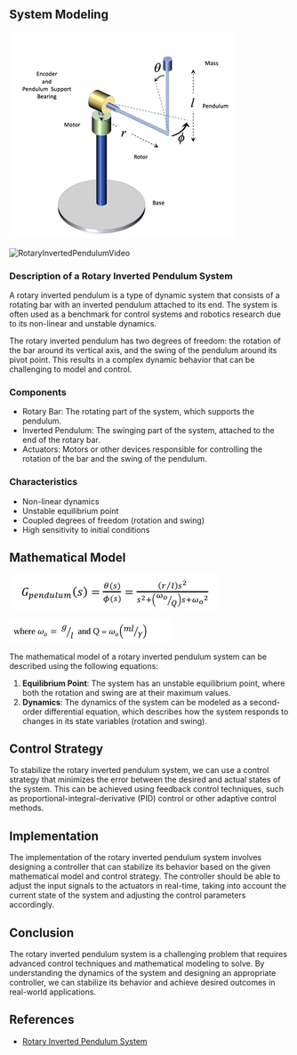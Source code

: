 
## System Modeling

![RotaryInvertedPendulum](../assets/images/rotary_inverted_pendulum/image1.png)

![RotaryInvertedPendulumVideo](../assets/videos/rotary_inverted_pendulum/video1.gif)


### Description of a Rotary Inverted Pendulum System

A rotary inverted pendulum is a type of dynamic system that consists of a rotating bar with an inverted pendulum attached to its end. The system is often used as a benchmark for control systems and robotics research due to its non-linear and unstable dynamics.

The rotary inverted pendulum has two degrees of freedom: the rotation of the bar around its vertical axis, and the swing of the pendulum around its pivot point. This results in a complex dynamic behavior that can be challenging to model and control.

### Components

* Rotary Bar: The rotating part of the system, which supports the pendulum.
* Inverted Pendulum: The swinging part of the system, attached to the end of the rotary bar.
* Actuators: Motors or other devices responsible for controlling the rotation of the bar and the swing of the pendulum.

### Characteristics

* Non-linear dynamics
* Unstable equilibrium point
* Coupled degrees of freedom (rotation and swing)
* High sensitivity to initial conditions

## Mathematical Model

![dynamics1](../assets/images/rotary_inverted_pendulum/dynamics1.png)

![dynamics2](../assets/images/rotary_inverted_pendulum/dynamics2.png)

The mathematical model of a rotary inverted pendulum system can be described using the following equations:

1. **Equilibrium Point**: The system has an unstable equilibrium point, where both the rotation and swing are at their maximum values.
2. **Dynamics**: The dynamics of the system can be modeled as a second-order differential equation, which describes how the system responds to changes in its state variables (rotation and swing).

## Control Strategy
To stabilize the rotary inverted pendulum system, we can use a control strategy that minimizes the error between the desired and actual states of the system. This can be achieved using feedback control techniques, such as proportional-integral-derivative (PID) control or other adaptive control methods.

## Implementation
The implementation of the rotary inverted pendulum system involves designing a controller that can stabilize its behavior based on the given mathematical model and control strategy. The controller should be able to adjust the input signals to the actuators in real-time, taking into account the current state of the system and adjusting the control parameters accordingly.

## Conclusion
The rotary inverted pendulum system is a challenging problem that requires advanced control techniques and mathematical modeling to solve. By understanding the dynamics of the system and designing an appropriate controller, we can stabilize its behavior and achieve desired outcomes in real-world applications.



## References

- [Rotary Inverted Pendulum System](https://www.st.com/content/dam/AME/2019/Educational%20Curriculums/motor-control/Introduction_to_Integrated_Rotary_Inverted_Pendulum_v2.pdf)









